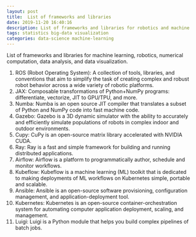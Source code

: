 ```yaml
---
layout: post
title:  List of frameworks and libraries
date: 2019-11-20 16:40:16
description: List of frameworks and libraries for robotics and machine learning.
tags: statistics big-data visualization
categories: data-science machine-learning
---
```


List of frameworks and libraries for machine learning, robotics, numerical computation, data analysis, and data visualization.


1. ROS (Robot Operating System): A collection of tools, libraries, and conventions that aim to simplify the task of creating complex and robust robot behavior across a wide variety of robotic platforms.
2. JAX: Composable transformations of Python+NumPy programs: differentiate, vectorize, JIT to GPU/TPU, and more.
3. Numba: Numba is an open source JIT compiler that translates a subset of Python and NumPy code into fast machine code.
4. Gazebo: Gazebo is a 3D dynamic simulator with the ability to accurately and efficiently simulate populations of robots in complex indoor and outdoor environments.
5. Cupy: CuPy is an open-source matrix library accelerated with NVIDIA CUDA.
6. Ray: Ray is a fast and simple framework for building and running distributed applications.
7. Airflow: Airflow is a platform to programmatically author, schedule and monitor workflows.
9. Kubeflow: Kubeflow is a machine learning (ML) toolkit that is dedicated to making deployments of ML workflows on Kubernetes simple, portable and scalable.
10. Ansible: Ansible is an open-source software provisioning, configuration management, and application-deployment tool.
11. Kubernetes: Kubernetes is an open-source container-orchestration system for automating computer application deployment, scaling, and management.
12. Luigi: Luigi is a Python module that helps you build complex pipelines of batch jobs.
